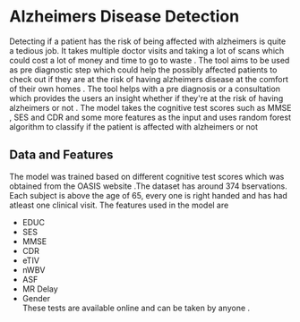 # Alzheimers Disease Detection
Detecting if a patient has the risk of being affected with alzheimers is quite a tedious job. It takes multiple doctor visits and taking a lot of scans which could cost a lot of money and time to go to waste . The tool aims to be used as pre diagnostic step which could help the possibly affected patients to check out if they are at the risk of having alzheimers disease at the comfort of their own homes . The tool helps with a pre diagnosis or a consultation which provides the users an insight whether if they're at the risk of having alzheimers or not  . The model takes the cognitive test scores such as MMSE , SES and CDR and some more features as the input and uses random forest algorithm to classify if the patient is affected with alzheimers or not 
## Data and Features
The model was trained based on different cognitive test scores which was obtained from the OASIS website .The dataset has around  374 bservations. Each subject is above the age of 65, every one is right handed  and has had atleast one clinical visit.
The features used in the model are 
- EDUC
- SES
- MMSE
- CDR
- eTIV
- nWBV
- ASF
- MR Delay
- Gender     
These tests are available online and can be taken by anyone .
